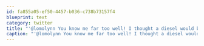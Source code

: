 ```yaml
---
id: fa855a05-ef50-4457-b036-c738b73157f4
blueprint: text
category: twitter
title: "'@lomolynn You know me far too well! I thought a diesel would be close enough :)"
caption: "'@lomolynn You know me far too well! I thought a diesel would be close enough :)"
---
```

